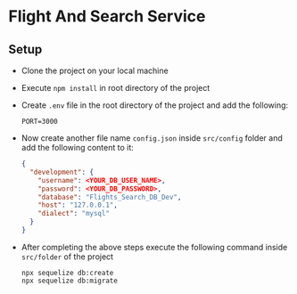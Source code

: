 # Flight And Search Service

## Setup

- Clone the project on your local machine
- Execute `npm install` in root directory of the project
- Create `.env` file in the root directory of the project and add the following:

  ```
  PORT=3000
  ```

- Now create another file name `config.json` inside `src/config` folder and add the following content to it:

  ```json
  {
    "development": {
      "username": <YOUR_DB_USER_NAME>,
      "password": <YOUR_DB_PASSWORD>,
      "database": "Flights_Search_DB_Dev",
      "host": "127.0.0.1",
      "dialect": "mysql"
    }
  }
  ```

- After completing the above steps execute the following command inside `src/folder` of the project

  ```
  npx sequelize db:create
  npx sequelize db:migrate
  ```
